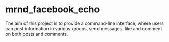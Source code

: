 # mrnd_facebook_echo
The aim of this project is to provide a command-line interface, where users can post information in various groups, send messages, like and comment on both posts and comments.
